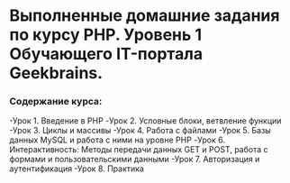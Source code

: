 # Выполненные домашние задания по курсу PHP. Уровень 1 Обучающего IT-портала Geekbrains.

### Содержание курса:
-Урок 1. Введение в PHP
-Урок 2. Условные блоки, ветвление функции
-Урок 3. Циклы и массивы
-Урок 4. Работа с файлами
-Урок 5. Базы данных MySQL и работа с ними на уровне PHP
-Урок 6. Интерактивность: Методы передачи данных GET и POST, работа с формами и пользовательскими данными
-Урок 7. Авторизация и аутентификация
-Урок 8. Практика
